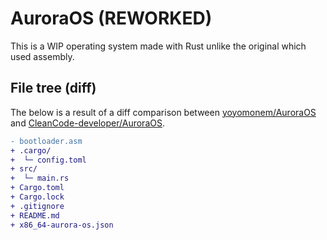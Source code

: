# AuroraOS (REWORKED)

This is a WIP operating system made with Rust unlike the original which used assembly.

## File tree (diff)

The below is a result of a diff comparison between [yoyomonem/AuroraOS](https://github.com/yoyomonem/AuroraOS) and [CleanCode-developer/AuroraOS](https://github.com/CleanCode-developer/AuroraOS).

```diff
- bootloader.asm
+ .cargo/
+  └─ config.toml
+ src/
+  └─ main.rs
+ Cargo.toml
+ Cargo.lock
+ .gitignore
+ README.md
+ x86_64-aurora-os.json
```
